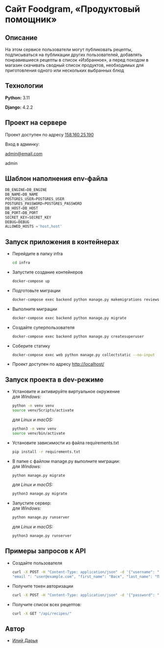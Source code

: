 # Cайт Foodgram, «Продуктовый помощник»

## Описание

 На этом сервисе пользователи могут публиковать рецепты, подписываться на публикации других пользователей, добавлять понравившиеся рецепты в список «Избранное», а перед походом в магазин скачивать сводный список продуктов, необходимых для приготовления одного или нескольких выбранных блюд

## Технологии

**Python:** 3.11

**Django:** 4.2.2

## Проект на сервере
Проект доступен по адресу [158.160.25.190](http://158.160.25.190/)

Вход в админку:

admin@email.com

admin

## Шаблон наполнения env-файла

```python
DB_ENGINE=DB_ENGINE
DB_NAME=DB_NAME
POSTGRES_USER=POSTGRES_USER
POSTGRES_PASSWORD=POSTGRES_PASSWORD
DB_HOST=DB_HOST
DB_PORT=DB_PORT
SECRET_KEY=SECRET_KEY
DEBUG=DEBUG
ALLOWED_HOSTS ='host,host'
```

## Запуск приложения в контейнерах

- Перейдите в папку infra

    ```bash
    cd infra
    ```

- Запустите создание контейнеров

    ```bash
    docker-compose up
    ```

- Подготовьте миграции

    ```bash
    docker-compose exec backend python manage.py makemigrations reviews
    ```

- Выполните миграции

    ```bash
    docker-compose exec backend python manage.py migrate
    ```

- Создайте суперпользователя

    ```bash
    docker-compose exec backend python manage.py createsuperuser
    ```

- Соберите статику

    ```bash
    docker-compose exec web python manage.py collectstatic --no-input
    ```

- Проект доступен по адресу [http://localhost/](http://localhost/)

## Запуск проекта в dev-режиме

- Установите и активируйте виртуальное окружение  
    *для Windows:*  

    ```bash
    python -m venv venv
    source venv/Scripts/activate
    ```

    *для Linux и macOS:*

    ```bash
    python3 -m venv venv
    source venv/bin/activate
    ```

- Установите зависимости из файла requirements.txt

    ```bash
    pip install -r requirements.txt
    ```

- В папке с файлом manage.py выполните миграции:  
    *для Windows:*  

    ```bash
    python manage.py migrate
    ```

    *для Linux и macOS:*

    ```bash
    python3 manage.py migrate
    ```

- Запустите сервер:  
    *для Windows:*  

    ```bash
    python manage.py runserver
    ```

    *для Linux и macOS:*

    ```bash
    python3 manage.py runserver
    ```

## Примеры запросов к API

- Создайте пользователя

    ```bash
    curl -X POST -H "Content-Type: application/json" -d '{"username": "MyUsername",
    "email ": "user@example.com", "first_name": "Вася", "last_name": "Пупкин", "password": "YourPassword"}' "/api/users/"
    ```

- Получите токен авторизации

    ```bash
    curl -X POST -H "Content-Type: application/json" -d '{"password": "YourPassword", "email": "user@example.com"}' "api/auth/token/login/"
    ```

- Получите список всех рецептов:

    ```bash
    curl -X GET "/api/recipes/"
    ```

## Автор

- [Илий Дарья](https://github.com/DariaEaly)
